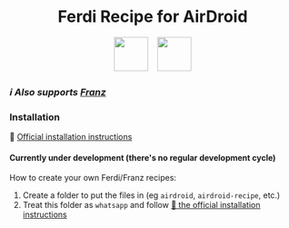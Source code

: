 <!--# ![img](https://github.com/GalGreenfield/ferdi-recipe-airdroid/blob/main/icon.png?raw=true | width=100px)-->

<h1 align="center">Ferdi Recipe for AirDroid</h1>
<p align="center">
  <img src="https://raw.githubusercontent.com/getferdi/ferdi/develop/build-helpers/images/icon.png" height="60px" /> &nbsp;&nbsp; <img src="https://cdn1.airdroid.com/V3432012181656/theme/stock/images/logo_login.png" height="60px" />  
</p>

### _ℹ️ Also supports [Franz](https://meetfranz.com/)_

### Installation
📖 [Official installation instructions](https://github.com/meetfranz/plugins/blob/master/docs/integration.md#user-content-installation)

#### Currently under development (there's no regular development cycle)

How to create your own Ferdi/Franz recipes:<br>
1. Create a folder to put the files in (eg `airdroid`, `airdroid-recipe`, etc.)
2. Treat this folder as `whatsapp` and follow [📖 the official installation instructions](https://github.com/meetfranz/plugins)
